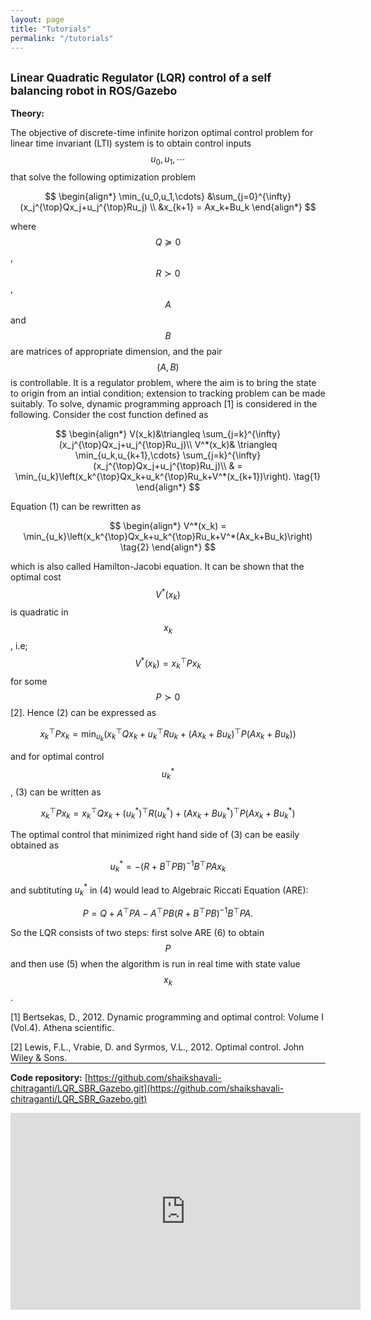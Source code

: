 ```yaml
---
layout: page
title: "Tutorials"
permalink: "/tutorials"
---
```


<script
  src="https://cdn.mathjax.org/mathjax/latest/MathJax.js?config=TeX-AMS-MML_HTMLorMML"
  type="text/javascript">
</script>

## <small>Linear Quadratic Regulator (LQR) control of a self balancing robot in ROS/Gazebo</small>

**Theory:**

The objective of discrete-time infinite horizon optimal control problem for linear time invariant (LTI) system is to obtain control inputs $$u_0,u_1,\cdots$$ that solve the following optimization problem

$$
\begin{align*}
\min_{u_0,u_1,\cdots} &\sum_{j=0}^{\infty} (x_j^{\top}Qx_j+u_j^{\top}Ru_j) \\
 &x_{k+1} = Ax_k+Bu_k 
\end{align*}
$$ 

where $$Q\succeq 0$$, $$R\succ0$$, $$A$$ and $$B$$ are matrices of appropriate dimension, and the pair $$(A,B)$$ is controllable. It is a regulator problem, where the aim is to bring the state to origin from an intial condition; extension to tracking problem can be made suitably. To solve, dynamic programming approach [1] is considered in the following. Consider the cost function defined as

$$
\begin{align*}
V(x_k)&\triangleq \sum_{j=k}^{\infty} (x_j^{\top}Qx_j+u_j^{\top}Ru_j)\\
V^*(x_k)& \triangleq  \min_{u_k,u_{k+1},\cdots} \sum_{j=k}^{\infty} (x_j^{\top}Qx_j+u_j^{\top}Ru_j)\\
& = \min_{u_k}\left(x_k^{\top}Qx_k+u_k^{\top}Ru_k+V^*(x_{k+1})\right). \tag{1}
\end{align*}
$$

Equation (1) can be rewritten as

$$
\begin{align*}
V^*(x_k) = \min_{u_k}\left(x_k^{\top}Qx_k+u_k^{\top}Ru_k+V^*(Ax_k+Bu_k)\right) \tag{2}
\end{align*}
$$

which is also called Hamilton-Jacobi equation. It can be shown that the optimal cost $$V^*(x_k)$$ is quadratic in $$x_k$$, i.e; $$V^*(x_k) = x_k^{\top}Px_k$$ for some $$P\succ 0$$ [2]. Hence (2) can be expressed as

$$
x_k^{\top}Px_k = \min_{u_k}\left(x_k^{\top}Qx_k+u_k^{\top}Ru_k+(Ax_k+Bu_k)^{\top}P(Ax_k+Bu_k)\right) \tag{3}
$$

and for optimal control $$u_k^*$$, (3) can be written as

$$
x_k^{\top}Px_k = x_k^{\top}Qx_k+(u_k^*)^{\top}R(u_k^*)+(Ax_k+Bu_k^*)^{\top}P(Ax_k+Bu_k^*) \tag{4}
$$

The optimal control that minimized right hand side of (3) can be easily obtained as

$$
u_k^*=-(R+B^{\top}PB)^{-1}B^{\top}PAx_k \tag{5} 
$$

and subtituting $u_k^*$ in (4) would lead to Algebraic Riccati Equation (ARE):

$$
P =Q +A^{\top}PA-A^{\top}PB(R+B^{\top}PB)^{-1}B^{\top}PA. \tag{6} 
$$

So the LQR consists of two steps: first solve ARE (6) to obtain $$P$$ and then use (5) when the algorithm is run in real time with state value $$x_k$$.

[1] Bertsekas, D., 2012. Dynamic programming and optimal control: Volume I (Vol.4). Athena scientific.

[2] Lewis, F.L., Vrabie, D. and Syrmos, V.L., 2012. Optimal control. John Wiley & Sons.


<hr style="margin-top: -1em; margin-bottom: 1em;">

**Code repository:** [https://github.com/shaikshavali-chitraganti/LQR_SBR_Gazebo.git](https://github.com/shaikshavali-chitraganti/LQR_SBR_Gazebo.git) 

<div style="text-align: center;">
    <iframe width="560" height="315" src="https://www.youtube.com/embed/JwZwCb9DGGU?si=sZ3zN-kWtx8qh59m" frameborder="0" allow="accelerometer; autoplay; clipboard-write; encrypted-media; gyroscope; picture-in-picture" allowfullscreen></iframe>
</div>
